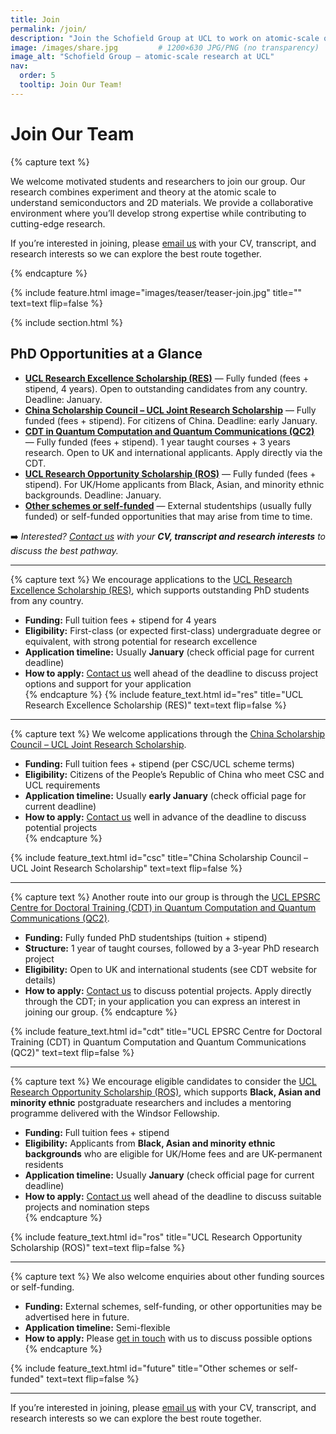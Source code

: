 ```yaml
---
title: Join
permalink: /join/
description: "Join the Schofield Group at UCL to work on atomic-scale quantum nanoscience using STM, ARPES and theory. Fully funded PhD routes and other opportunities."
image: /images/share.jpg         # 1200×630 JPG/PNG (no transparency)
image_alt: "Schofield Group — atomic-scale research at UCL"
nav:
  order: 5
  tooltip: Join Our Team!
---
```


# Join Our Team

{% capture text %}

We welcome motivated students and researchers to join our group. Our research combines experiment and theory at the atomic scale to understand semiconductors and 2D materials. We provide a collaborative environment where you’ll develop strong expertise while contributing to cutting-edge research.

If you’re interested in joining, please [email us](/contact) with your CV, transcript, and research interests so we can explore the best route together.

{% endcapture %}

{%
  include feature.html
  image="images/teaser/teaser-join.jpg"
  title=""
  text=text
  flip=false
%}



{% include section.html %}

## PhD Opportunities at a Glance

- **[UCL Research Excellence Scholarship (RES)](#res)** — Fully funded (fees + stipend, 4 years). Open to outstanding candidates from any country. Deadline: January.  
- **[China Scholarship Council – UCL Joint Research Scholarship](#csc)** — Fully funded (fees + stipend). For citizens of China. Deadline: early January.  
- **[CDT in Quantum Computation and Quantum Communications (QC2)](#cdt)** — Fully funded (fees + stipend). 1 year taught courses + 3 years research. Open to UK and international applicants. Apply directly via the CDT.  
- **[UCL Research Opportunity Scholarship (ROS)](#ros)** — Fully funded (fees + stipend). For UK/Home applicants from Black, Asian, and minority ethnic backgrounds. Deadline: January.  
- **[Other schemes or self-funded](#future)** — External studentships (usually fully funded) or self-funded opportunities that may arise from time to time.  


➡️ *Interested? [Contact us](/contact) with your **CV, transcript and research interests** to discuss the best pathway.*

---
{% capture text %}
We encourage applications to the [UCL Research Excellence Scholarship (RES)](https://www.ucl.ac.uk/scholarships/research-excellence-scholarship), which supports outstanding PhD students from any country.  
- **Funding:** Full tuition fees + stipend for 4 years  
- **Eligibility:** First-class (or expected first-class) undergraduate degree or equivalent, with strong potential for research excellence  
- **Application timeline:** Usually **January** (check official page for current deadline)  
- **How to apply:** [Contact us](/contact) well ahead of the deadline to discuss project options and support for your application  
{% endcapture %}
{%
  include feature_text.html
  id="res"
  title="UCL Research Excellence Scholarship (RES)"
  text=text
  flip=false
%}
---

{% capture text %}
We welcome applications through the [China Scholarship Council – UCL Joint Research Scholarship](https://www.ucl.ac.uk/scholarships/china-scholarship-council-ucl-joint-research-scholarship).  

- **Funding:** Full tuition fees + stipend (per CSC/UCL scheme terms)  
- **Eligibility:** Citizens of the People’s Republic of China who meet CSC and UCL requirements  
- **Application timeline:** Usually **early January** (check official page for current deadline)  
- **How to apply:** [Contact us](/contact) well in advance of the deadline to discuss potential projects  
{% endcapture %}

{%
  include feature_text.html
  id="csc"
  title="China Scholarship Council – UCL Joint Research Scholarship"
  text=text
  flip=false
%}


---

{% capture text %}
Another route into our group is through the [UCL EPSRC Centre for Doctoral Training (CDT) in Quantum Computation and Quantum Communications (QC2)](https://www.ucl.ac.uk/mathematical-physical-sciences/quantum/study/quantum-doctoral-programmes).  

- **Funding:** Fully funded PhD studentships (tuition + stipend)  
- **Structure:** 1 year of taught courses, followed by a 3-year PhD research project  
- **Eligibility:** Open to UK and international students (see CDT website for details)  
- **How to apply:** [Contact us](/contact) to discuss potential projects. Apply directly through the CDT; in your application you can express an interest in joining our group. 
{% endcapture %}

{%
  include feature_text.html
  id="cdt"
  title="UCL EPSRC Centre for Doctoral Training (CDT) in Quantum Computation and Quantum Communications (QC2)"
  text=text
  flip=false
%}

---

{% capture text %}
We encourage eligible candidates to consider the [UCL Research Opportunity Scholarship (ROS)](https://www.ucl.ac.uk/scholarships/ucl-research-opportunity-scholarship), which supports **Black, Asian and minority ethnic** postgraduate researchers and includes a mentoring programme delivered with the Windsor Fellowship.  

- **Funding:** Full tuition fees + stipend  
- **Eligibility:** Applicants from **Black, Asian and minority ethnic backgrounds** who are eligible for UK/Home fees and are UK-permanent residents  
- **Application timeline:**  Usually **January** (check official page for current deadline)  
- **How to apply:** [Contact us](/contact) well ahead of the deadline to discuss suitable projects and nomination steps  
{% endcapture %}

{%
  include feature_text.html
  id="ros"
  title="UCL Research Opportunity Scholarship (ROS)"
  text=text
  flip=false
%}

---

{% capture text %}
We also welcome enquiries about other funding sources or self-funding.  

- **Funding:** External schemes, self-funding, or other opportunities may be advertised here in future.
- **Application timeline:** Semi-flexible 
- **How to apply:** Please [get in touch](/contact) with us to discuss possible options  
{% endcapture %}

{%
  include feature_text.html
  id="future"
  title="Other schemes or self-funded"
  text=text
  flip=false
%}

---

If you’re interested in joining, please [email us](/contact) with your CV, transcript, and research interests so we can explore the best route together.